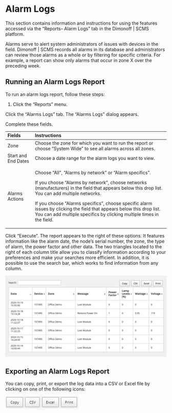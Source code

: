 # Alarm Logs

This section contains information and instructions for using the features accessed via the “Reports– Alarm Logs” tab in the Dimonoff \| SCMS platform.

Alarms serve to alert system administrators of issues with devices in the field. Dimonoff \| SCMS records all alarms in its database and administrators can review those alarms as a whole or by filtering for specific criteria. For example, a report can show only alarms that occur in zone X over the preceding week.

## Running an Alarm Logs Report

To run an alarm logs report, follow these steps:

1. Click the “Reports” menu.

Click the “Alarms Logs” tab. The “Alarms Logs” dialog appears.

Complete these fields.

<table>
  <thead>
    <tr>
      <th style="text-align:left"><b>Fields</b>
      </th>
      <th style="text-align:left"><b>Instructions</b>
      </th>
    </tr>
  </thead>
  <tbody>
    <tr>
      <td style="text-align:left">Zone</td>
      <td style="text-align:left">Choose the zone for which you want to run the report or choose &#x201C;System
        Wide&#x201D; to see all alarms across all zones.</td>
    </tr>
    <tr>
      <td style="text-align:left">Start and End Dates</td>
      <td style="text-align:left">Choose a date range for the alarm logs you want to view.</td>
    </tr>
    <tr>
      <td style="text-align:left">Alarms Actions</td>
      <td style="text-align:left">
        <p>Choose &#x201C;All&#x201D;, &#x201C;Alarms by network&#x201D; or &#x201C;Alarm
          specifics&#x201D;.</p>
        <p>If you choose &#x201C;Alarms by network&#x201D;, choose networks (manufacturers)
          in the field that appears below this drop list. You can add multiple networks.</p>
        <p>If you choose &#x201C;Alarms specifics&#x201D;, choose specific alarm
          issues by clicking the field that appears below this drop list. You can
          add multiple specifics by clicking multiple times in the field.</p>
      </td>
    </tr>
  </tbody>
</table>

Click “Execute”. The report appears to the right of these options. It features information like the alarm date, the node’s serial number, the zone, the type of alarm, the power factor and other data. The two triangles located to the right of each column title allow you to classify information according to your preferences and make your searches more efficient. In addition, it is possible to use the search bar, which works to find information from any column.

![](.gitbook/assets/0%20%282%29.png)

## Exporting an Alarm Logs Report

You can copy, print, or export the log data into a CSV or Excel file by clicking on one of the following icons:

![](.gitbook/assets/1.png)

